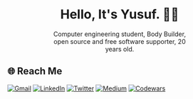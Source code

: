 <h1 align="center">Hello, It's Yusuf. 👋🏻</h1>
<p style="margin-left: 20%; margin-right: 20%" align="center">Computer engineering student, Body Builder, open source and free software supporter, 20 years old.
</p>

## 🌐 Reach Me

 
[![Gmail](https://img.shields.io/badge/gmail-D14836?style=for-the-badge&logo=gmail&logoColor=white)](mailto:yusufkaraasln@gmail.com)
[![LinkedIn](https://img.shields.io/badge/LinkedIn-%230077B5.svg?logo=linkedin&logoColor=white&style=for-the-badge)](https://linkedin.com/in/yusufkaraasln)
[![Twitter](https://img.shields.io/badge/Twitter-%231DA1F2.svg?logo=Twitter&logoColor=white&style=for-the-badge)](https://twitter.com/yusufkaraasln)
[![Medium](https://img.shields.io/badge/-Medium-white?style=for-the-badge&logo=Medium&logoColor=000)](https://www.medium.com/@yusufkaraasln)
[![Codewars](https://img.shields.io/badge/-Codewars-B1361E?style=for-the-badge&logo=Codewars&logoColor=000)](https://www.codewars.com/users/yusufkaraasln)


